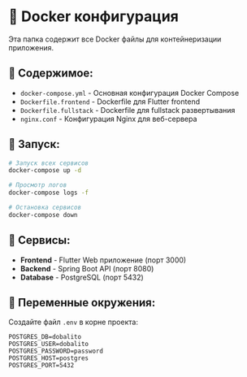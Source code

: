 # 🐳 Docker конфигурация

Эта папка содержит все Docker файлы для контейнеризации приложения.

## 📁 Содержимое:

- `docker-compose.yml` - Основная конфигурация Docker Compose
- `Dockerfile.frontend` - Dockerfile для Flutter frontend
- `Dockerfile.fullstack` - Dockerfile для fullstack развертывания
- `nginx.conf` - Конфигурация Nginx для веб-сервера

## 🚀 Запуск:

```bash
# Запуск всех сервисов
docker-compose up -d

# Просмотр логов
docker-compose logs -f

# Остановка сервисов
docker-compose down
```

## 🔧 Сервисы:

- **Frontend** - Flutter Web приложение (порт 3000)
- **Backend** - Spring Boot API (порт 8080)
- **Database** - PostgreSQL (порт 5432)

## 📝 Переменные окружения:

Создайте файл `.env` в корне проекта:

```env
POSTGRES_DB=dobalito
POSTGRES_USER=dobalito
POSTGRES_PASSWORD=password
POSTGRES_HOST=postgres
POSTGRES_PORT=5432
```

